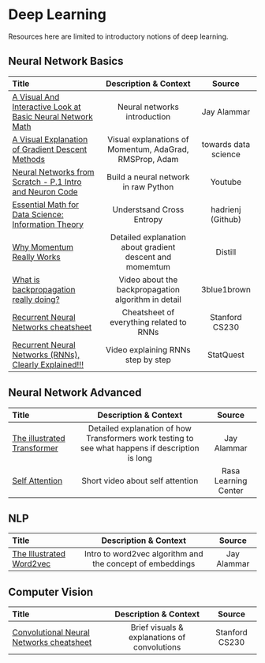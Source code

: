 # Deep Learning

Resources here are limited to introductory notions of deep learning.

## Neural Network Basics

Title | Description & Context | Source
:-- | :--: | :--:
[A Visual And Interactive Look at Basic Neural Network Math](https://jalammar.github.io/feedforward-neural-networks-visual-interactive/) | Neural networks introduction | Jay Alammar
[A Visual Explanation of Gradient Descent Methods](https://towardsdatascience.com/a-visual-explanation-of-gradient-descent-methods-momentum-adagrad-rmsprop-adam-f898b102325c) | Visual explanations of Momentum, AdaGrad, RMSProp, Adam | towards data science
[Neural Networks from Scratch - P.1 Intro and Neuron Code](https://www.youtube.com/watch?v=Wo5dMEP_BbI) | Build a neural network in raw Python | Youtube
[Essential Math for Data Science: Information Theory](https://hadrienj.github.io/posts/Essential-Math-information_theory/) | Understsand Cross Entropy | hadrienj (Github)
[Why Momentum Really Works](https://distill.pub/2017/momentum/) | Detailed explanation about gradient descent and momemtum | Distill
[What is backpropagation really doing?](https://www.youtube.com/watch?v=Ilg3gGewQ5U) | Video about the backpropagation algorithm in detail | 3blue1brown
[Recurrent Neural Networks cheatsheet](https://stanford.edu/~shervine/teaching/cs-230/cheatsheet-recurrent-neural-networks) | Cheatsheet of everything related to RNNs | Stanford CS230
[Recurrent Neural Networks (RNNs), Clearly Explained!!!](https://www.youtube.com/watch?v=AsNTP8Kwu80) | Video explaining RNNs step by step | StatQuest

## Neural Network Advanced

Title | Description & Context | Source
:-- | :--: | :--:
[The illustrated Transformer](https://jalammar.github.io/illustrated-transformer/) | Detailed explanation of how Transformers work testing to see what happens if description is long | Jay Alammar
[Self Attention](https://learning.rasa.com/transformers/self-attention/) | Short video about self attention | Rasa Learning Center 

## NLP

Title | Description & Context | Source
:-- | :--: | :--:
[The Illustrated Word2vec](https://jalammar.github.io/illustrated-word2vec/) | Intro to word2vec algorithm and the concept of embeddings | Jay Alammar

## Computer Vision

Title | Description & Context | Source
:-- | :--: | :--:
[Convolutional Neural Networks cheatsheet](https://stanford.edu/~shervine/teaching/cs-230/cheatsheet-convolutional-neural-networks) | Brief visuals & explanations of convolutions | Stanford CS230